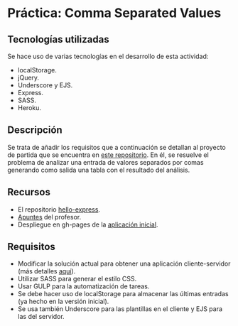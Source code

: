 # Práctica: Comma Separated Values

## Tecnologías utilizadas

Se hace uso de varias tecnologías en el desarrollo de esta actividad:

* localStorage.
* jQuery.
* Underscore y EJS.
* Express.
* SASS.
* Heroku.

## Descripción

Se trata de añadir los requisitos que a continuación se detallan al proyecto
de partida que se encuentra en [este repositorio](https://github.com/crguezl/csv).
En él, se resuelve el problema de analizar una entrada de valores separados por 
comas generando como salida una tabla con el resultado del análisis.

## Recursos

* El repositorio [hello-express](https://github.com/SYTW/hello-express).
* [Apuntes](http://crguezl.github.io/pl-html/node11.html) del profesor.
* Despliegue en gh-pages de la [aplicación inicial](http://crguezl.github.io/csv/).

## Requisitos

* Modificar la solución actual para obtener una aplicación cliente-servidor (más detalles [aquí](https://casianorodriguezleon.gitbooks.io/pl1516/content/practicas/csv.html)).
* Utilizar SASS para generar el estilo CSS.
* Usar GULP para la automatización de tareas.
* Se debe hacer uso de localStorage para almacenar las últimas entradas (ya hecho en la versión inicial).
* Se usa también Underscore para las plantillas en el cliente y EJS para las del servidor.


